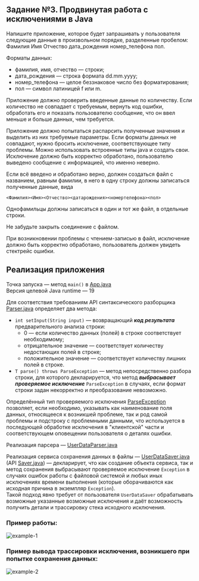 ## Задание №3. Продвинутая работа с исключениями в Java

Напишите приложение, которое будет запрашивать у пользователя следующие данные в произвольном порядке, разделенные пробелом:
Фамилия Имя Отчество дата_рождения номер_телефона пол.

Форматы данных:

* фамилия, имя, отчество &mdash; строки;
* дата_рождения &mdash; строка формата dd.mm.yyyy;
* номер_телефона &mdash; целое беззнаковое число без форматирования;
* пол &mdash; символ латиницей f или m.

Приложение должно проверить введенные данные по количеству. Если количество не совпадает с требуемым, вернуть код ошибки, обработать его и показать пользователю сообщение, что он ввел меньше и больше данных, чем требуется.

Приложение должно попытаться распарсить полученные значения и выделить из них требуемые параметры. Если форматы данных не совпадают, нужно бросить исключение, соответствующее типу проблемы. Можно использовать встроенные типы java и создать свои. Исключение должно быть корректно обработано, пользователю выведено сообщение с информацией, что именно неверно.

Если всё введено и обработано верно, должен создаться файл с названием, равным фамилии, в него в одну строку должны записаться полученные данные, вида

	<Фамилия><Имя><Отчество><датарождения><номертелефона><пол>

Однофамильцы должны записаться в один и тот же файл, в отдельные строки.

Не забудьте закрыть соединение с файлом.

При возникновении проблемы с чтением-записью в файл, исключение должно быть корректно обработано, пользователь должен увидеть стектрейс ошибки.

## Реализация приложения

Точка запуска &mdash; метод `main()` в [App.java](src/App.java)\
Версия целевой Java runtime &mdash; 19

Для соответствия требованиям API синтаксического разборщика [Parser.java](src/Parser.java) определяет два метода:

* `int setInput(String input)` &mdash; возвращающий ***код результата*** предварительного анализа строки:
	* 0 &mdash; если количество данных (полей) в строке соответствует необходимому;
	* отрицательное значение &mdash; соответствует количеству недостающих полей в строке;
	* положительное значение &mdash; соответствует количеству лишних полей в строке.
* `T parse() throws ParseException` &mdash; метод непосредственно разбора строки, для которого декларируется, что метод ***выбрасывает проверяемое исключение*** `ParseException` в случаях, если формат строки задан некорректно и преобразование невозможно.

Определённый тип проверяемого исключения [ParseException](src/exceptions/ParseException.java) позволяет, если необходимо, указывать как наименование поля данных, относящееся к возникшей проблеме, так и род самой проблемы и подстроку с проблемными данными, что используется в последующей обработке исключения в "клиентской" части и соответствующем оповещении пользователя о деталях ошибки.

Реализация парсера &mdash; [UserDataParser.java](src/UserDataParser.java)

Реализация сервиса сохранения данных в файлы &mdash; [UserDataSaver.java](src/UserDataSaver.java) (API [Saver.java](src/Saver.java)) &mdash; декларирует, что как создание объекта сервиса, так и метод сохранения выбрасывают проверяемое исключение `Exception` в случаях ошибок работы с файловой системой и любых иных исключениях времени выполнения (которые оборачиваются как исходная причина в экземпляр `Exception`).\
Такой подход явно требует от пользователя `UserDataSaver` обрабатывать возможные указанные возможные исключения и даёт возможность получить детали и трассировку стека исходного исключения.

### Пример работы:

![example-1](https://user-images.githubusercontent.com/109767480/233836566-7312893e-c678-4e05-bcf4-4b98a39e0f68.png)

### Пример вывода трассировки исключения, возникшего при попытке сохранения данных:

![example-2](https://user-images.githubusercontent.com/109767480/233836568-a9fa7b41-4e61-4f12-983a-b0cf8829cc8a.png)
